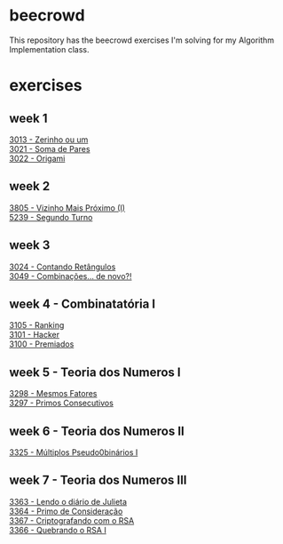 # beecrowd
This repository has the beecrowd exercises I'm solving for my Algorithm Implementation class. 

# exercises

## week 1

[3013 - Zerinho ou um](https://github.com/mariadesu/beecrowd/blob/main/3013%20-%20Zerinho%20Ou%20Um)\
[3021 - Soma de Pares](https://github.com/mariadesu/beecrowd/blob/main/3021%20-%20Soma%20de%20Pares)\
[3022 - Origami](https://github.com/mariadesu/beecrowd/blob/main/3022%20-%20Origami)

## week 2
[3805 - Vizinho Mais Próximo (I)](https://github.com/mariadesu/beecrowd/blob/main/3805%20-%20Vizinho%20Mais%20Pr%C3%B3ximo%20(I))\
[5239 - Segundo Turno](https://github.com/mariadesu/beecrowd/blob/main/5239%20-%20Segundo%20Turno)

## week 3
[3024 - Contando Retângulos](https://github.com/mariadesu/beecrowd/blob/main/3024%20-%20Contando%20Ret%C3%A2ngulos)\
[3049 - Combinações… de novo?!](https://github.com/mariadesu/beecrowd/blob/main/3049%20-%20Combina%C3%A7%C3%B5es%E2%80%A6%20de%20novo%3F!)

## week 4 - Combinatatória I
[3105 - Ranking](https://github.com/mariadesu/beecrowd/blob/main/3105%20-%20Ranking)\
[3101 - Hacker](https://github.com/mariadesu/beecrowd/blob/main/3101%20-%20Hacker)\
[3100 - Premiados](https://github.com/mariadesu/beecrowd/blob/main/3100%20-%20Premiados)

## week 5 - Teoria dos Numeros I
[3298 - Mesmos Fatores](https://github.com/mariadesu/beecrowd/blob/main/3298%20-%20Mesmos%20Fatores)\
[3297 - Primos Consecutivos](https://github.com/mariadesu/beecrowd/blob/main/3297%20-%20Primos%20Consecutivos)

## week 6 - Teoria dos Numeros II
[3325 - Múltiplos Pseudo0binários I](https://github.com/mariadesu/beecrowd/blob/main/3325%20-%20M%C3%BAltiplos%20Pseudo0bin%C3%A1rios%20I)

## week 7 - Teoria dos Numeros III
[3363 - Lendo o diário de Julieta](https://github.com/mariadesu/beecrowd/blob/main/3363%20-%20Lendo%20o%20di%C3%A1rio%20de%20Julieta)\
[3364 - Primo de Consideração](https://github.com/mariadesu/beecrowd/blob/main/3364%20-%20Primo%20de%20Considera%C3%A7%C3%A3o)\
[3367 - Criptografando com o RSA](https://github.com/mariadesu/beecrowd/blob/main/3367%20-%20Criptografando%20com%20o%20RSA)\
[3366 - Quebrando o RSA I](https://github.com/mariadesu/beecrowd/blob/main/3366%20-%20Quebrando%20o%20RSA%20I)
